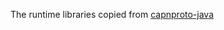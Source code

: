 The runtime libraries copied from [capnproto-java](https://github.com/capnproto/capnproto-java/tree/master/runtime/src)

